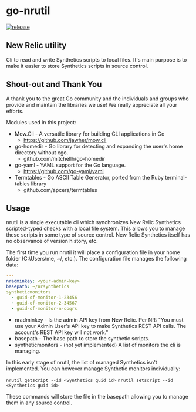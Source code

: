 # go-nrutil

[![release](https://img.shields.io/badge/Experimental-v0.1.0-yellow.svg)](https://github.com/brettski)

## New Relic utility

Cli to read and write Synthetics scripts to local files.  It's main purpose is to make it easier to store Synthetics scripts in source control.

## Shout-out and Thank You

A thank you to the great Go community and the individuals and groups who provide and maintain the libraries we use! We really appreciate all your efforts.

Modules used in this project:

* Mow.Cli - A versatile library for building CLI applications in Go
  * https://github.com/jawher/mow.cli
* go-homedir - Go library for detecting and expanding the user's home directory without cgo.
  * github.com/mitchellh/go-homedir
* go-yaml - YAML support for the Go language.
  * https://github.com/go-yaml/yaml
* Termtables - Go ASCII Table Generator, ported from the Ruby terminal-tables library
  * github.com/apcera/termtables

## Usage

nrutil is a single executable cli which synchronizes New Relic Synthetics scripted-typed checks with a local file system. This allows you to manage these scripts in some type of source control. New Relic Synthetics itself has no observance of version history, etc.

The first time you run nrutil it will place a configuration file in your home folder (C:\Users\me, ~/, etc.). The configuration file manages the following data:

```yaml
---
nradminkey: <your-admin-key>
basepath: ~/nrsynthetics
syntheticmonitors
  - guid-of-monitor-1-23456
  - guid-of-monitor-2-34567
  - guid-of-monitor-n-opqrs 
```

* nradminkey        - Is the admin API key from New Relic. Per NR: "You must use your Admin User's API key to make Synthetics REST API calls. The account's REST API key will not work."
* basepath          - The base path to store the synthetic scripts.
* syntheticmonitors - (not yet implemented) A list of monitors the cli is managing.

In this early stage of nrutil, the list of managed Synthetics isn't implemented. You can however manage Synthetic monitors individually: 

`nrutil getscript --id <Synthetics guid id>`
`nrutil setscript --id <Synthetics guid id>`

These commands will store the file in the basepath allowing you to manage them in any source control.
